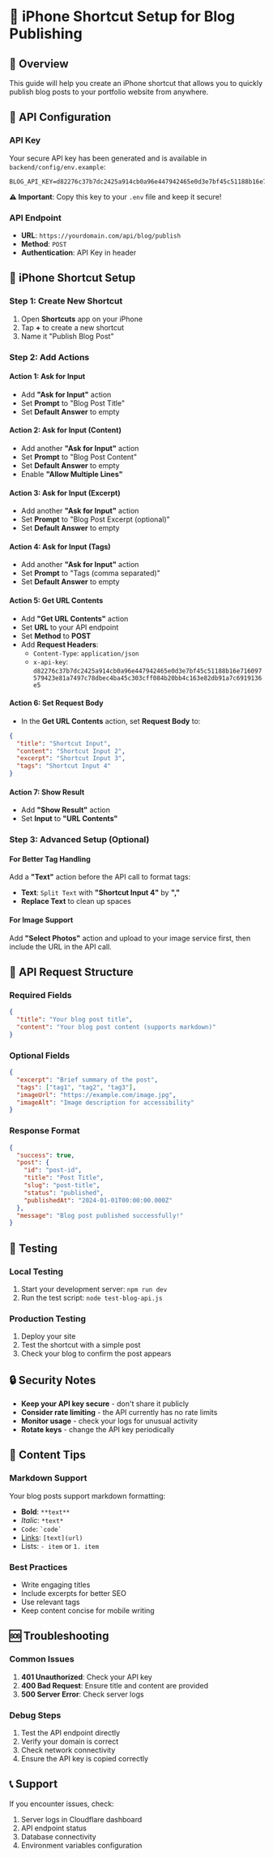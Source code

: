# 📱 iPhone Shortcut Setup for Blog Publishing

## 🎯 Overview
This guide will help you create an iPhone shortcut that allows you to quickly publish blog posts to your portfolio website from anywhere.

## 🔑 API Configuration

### API Key
Your secure API key has been generated and is available in `backend/config/env.example`:
```
BLOG_API_KEY=d82276c37b7dc2425a914cb0a96e447942465e0d3e7bf45c51188b16e716097579423e81a7497c78dbec4ba45c303cff084b20bb4c163e82db91a7c6919136e5
```

**⚠️ Important**: Copy this key to your `.env` file and keep it secure!

### API Endpoint
- **URL**: `https://yourdomain.com/api/blog/publish`
- **Method**: `POST`
- **Authentication**: API Key in header

## 📱 iPhone Shortcut Setup

### Step 1: Create New Shortcut
1. Open **Shortcuts** app on your iPhone
2. Tap **+** to create a new shortcut
3. Name it "Publish Blog Post"

### Step 2: Add Actions

#### Action 1: Ask for Input
- Add **"Ask for Input"** action
- Set **Prompt** to "Blog Post Title"
- Set **Default Answer** to empty

#### Action 2: Ask for Input (Content)
- Add another **"Ask for Input"** action
- Set **Prompt** to "Blog Post Content"
- Set **Default Answer** to empty
- Enable **"Allow Multiple Lines"**

#### Action 3: Ask for Input (Excerpt)
- Add another **"Ask for Input"** action
- Set **Prompt** to "Blog Post Excerpt (optional)"
- Set **Default Answer** to empty

#### Action 4: Ask for Input (Tags)
- Add another **"Ask for Input"** action
- Set **Prompt** to "Tags (comma separated)"
- Set **Default Answer** to empty

#### Action 5: Get URL Contents
- Add **"Get URL Contents"** action
- Set **URL** to your API endpoint
- Set **Method** to **POST**
- Add **Request Headers**:
  - `Content-Type`: `application/json`
  - `x-api-key`: `d82276c37b7dc2425a914cb0a96e447942465e0d3e7bf45c51188b16e716097579423e81a7497c78dbec4ba45c303cff084b20bb4c163e82db91a7c6919136e5`

#### Action 6: Set Request Body
- In the **Get URL Contents** action, set **Request Body** to:
```json
{
  "title": "Shortcut Input",
  "content": "Shortcut Input 2",
  "excerpt": "Shortcut Input 3",
  "tags": "Shortcut Input 4"
}
```

#### Action 7: Show Result
- Add **"Show Result"** action
- Set **Input** to **"URL Contents"**

### Step 3: Advanced Setup (Optional)

#### For Better Tag Handling
Add a **"Text"** action before the API call to format tags:
- **Text**: `Split Text` with **"Shortcut Input 4"** by **","**
- **Replace Text** to clean up spaces

#### For Image Support
Add **"Select Photos"** action and upload to your image service first, then include the URL in the API call.

## 🔧 API Request Structure

### Required Fields
```json
{
  "title": "Your blog post title",
  "content": "Your blog post content (supports markdown)"
}
```

### Optional Fields
```json
{
  "excerpt": "Brief summary of the post",
  "tags": ["tag1", "tag2", "tag3"],
  "imageUrl": "https://example.com/image.jpg",
  "imageAlt": "Image description for accessibility"
}
```

### Response Format
```json
{
  "success": true,
  "post": {
    "id": "post-id",
    "title": "Post Title",
    "slug": "post-title",
    "status": "published",
    "publishedAt": "2024-01-01T00:00:00.000Z"
  },
  "message": "Blog post published successfully!"
}
```

## 🚀 Testing

### Local Testing
1. Start your development server: `npm run dev`
2. Run the test script: `node test-blog-api.js`

### Production Testing
1. Deploy your site
2. Test the shortcut with a simple post
3. Check your blog to confirm the post appears

## 🔒 Security Notes

- **Keep your API key secure** - don't share it publicly
- **Consider rate limiting** - the API currently has no rate limits
- **Monitor usage** - check your logs for unusual activity
- **Rotate keys** - change the API key periodically

## 🎨 Content Tips

### Markdown Support
Your blog posts support markdown formatting:
- **Bold**: `**text**`
- *Italic*: `*text*`
- `Code`: `` `code` ``
- [Links](url): `[text](url)`
- Lists: `- item` or `1. item`

### Best Practices
- Write engaging titles
- Include excerpts for better SEO
- Use relevant tags
- Keep content concise for mobile writing

## 🆘 Troubleshooting

### Common Issues
1. **401 Unauthorized**: Check your API key
2. **400 Bad Request**: Ensure title and content are provided
3. **500 Server Error**: Check server logs

### Debug Steps
1. Test the API endpoint directly
2. Verify your domain is correct
3. Check network connectivity
4. Ensure the API key is copied correctly

## 📞 Support
If you encounter issues, check:
1. Server logs in Cloudflare dashboard
2. API endpoint status
3. Database connectivity
4. Environment variables configuration 